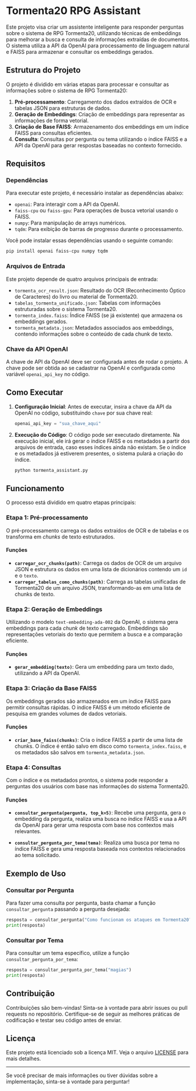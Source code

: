 # Tormenta20 RPG Assistant

Este projeto visa criar um assistente inteligente para responder perguntas sobre o sistema de RPG Tormenta20, utilizando técnicas de embeddings para melhorar a busca e consulta de informações extraídas de documentos. O sistema utiliza a API da OpenAI para processamento de linguagem natural e FAISS para armazenar e consultar os embeddings gerados.

## Estrutura do Projeto

O projeto é dividido em várias etapas para processar e consultar as informações sobre o sistema de RPG Tormenta20:

1. **Pré-processamento**: Carregamento dos dados extraídos de OCR e tabelas JSON para estruturas de dados.
2. **Geração de Embeddings**: Criação de embeddings para representar as informações de forma vetorial.
3. **Criação de Base FAISS**: Armazenamento dos embeddings em um índice FAISS para consultas eficientes.
4. **Consulta**: Consultas por pergunta ou tema utilizando o índice FAISS e a API da OpenAI para gerar respostas baseadas no contexto fornecido.

## Requisitos

### Dependências

Para executar este projeto, é necessário instalar as dependências abaixo:

* `openai`: Para interagir com a API da OpenAI.
* `faiss-cpu` ou `faiss-gpu`: Para operações de busca vetorial usando o FAISS.
* `numpy`: Para manipulação de arrays numéricos.
* `tqdm`: Para exibição de barras de progresso durante o processamento.

Você pode instalar essas dependências usando o seguinte comando:

```bash
pip install openai faiss-cpu numpy tqdm
```

### Arquivos de Entrada

Este projeto depende de quatro arquivos principais de entrada:

* `tormenta_ocr_result.json`: Resultado do OCR (Reconhecimento Óptico de Caracteres) do livro ou material de Tormenta20.
* `tabelas_tormenta_unificado.json`: Tabelas com informações estruturadas sobre o sistema Tormenta20.
* `tormenta_index.faiss`: Índice FAISS (se já existente) que armazena os embeddings gerados.
* `tormenta_metadata.json`: Metadados associados aos embeddings, contendo informações sobre o conteúdo de cada chunk de texto.

### Chave da API OpenAI

A chave de API da OpenAI deve ser configurada antes de rodar o projeto. A chave pode ser obtida ao se cadastrar na OpenAI e configurada como variável `openai_api_key` no código.

## Como Executar

1. **Configuração Inicial**:
   Antes de executar, insira a chave da API da OpenAI no código, substituindo `chave` por sua chave real:

   ```python
   openai_api_key = "sua_chave_aqui"
   ```

2. **Execução do Código**:
   O código pode ser executado diretamente. Na execução inicial, ele irá gerar o índice FAISS e os metadados a partir dos arquivos de entrada, caso esses índices ainda não existam. Se o índice e os metadados já estiverem presentes, o sistema pulará a criação do índice.

   ```bash
   python tormenta_assistant.py
   ```

## Funcionamento

O processo está dividido em quatro etapas principais:

### Etapa 1: Pré-processamento

O pré-processamento carrega os dados extraídos de OCR e de tabelas e os transforma em *chunks* de texto estruturados.

#### Funções

* **`carregar_ocr_chunks(path)`**: Carrega os dados de OCR de um arquivo JSON e estrutura os dados em uma lista de dicionários contendo um `id` e o `texto`.
* **`carregar_tabelas_como_chunks(path)`**: Carrega as tabelas unificadas de Tormenta20 de um arquivo JSON, transformando-as em uma lista de chunks de texto.

### Etapa 2: Geração de Embeddings

Utilizando o modelo `text-embedding-ada-002` da OpenAI, o sistema gera embeddings para cada *chunk* de texto carregado. Embeddings são representações vetoriais do texto que permitem a busca e a comparação eficiente.

#### Funções

* **`gerar_embedding(texto)`**: Gera um embedding para um texto dado, utilizando a API da OpenAI.

### Etapa 3: Criação da Base FAISS

Os embeddings gerados são armazenados em um índice FAISS para permitir consultas rápidas. O índice FAISS é um método eficiente de pesquisa em grandes volumes de dados vetoriais.

#### Funções

* **`criar_base_faiss(chunks)`**: Cria o índice FAISS a partir de uma lista de chunks. O índice é então salvo em disco como `tormenta_index.faiss`, e os metadados são salvos em `tormenta_metadata.json`.

### Etapa 4: Consultas

Com o índice e os metadados prontos, o sistema pode responder a perguntas dos usuários com base nas informações do sistema Tormenta20.

#### Funções

* **`consultar_pergunta(pergunta, top_k=5)`**: Recebe uma pergunta, gera o embedding da pergunta, realiza uma busca no índice FAISS e usa a API da OpenAI para gerar uma resposta com base nos contextos mais relevantes.

* **`consultar_pergunta_por_tema(tema)`**: Realiza uma busca por tema no índice FAISS e gera uma resposta baseada nos contextos relacionados ao tema solicitado.

## Exemplo de Uso

### Consultar por Pergunta

Para fazer uma consulta por pergunta, basta chamar a função `consultar_pergunta` passando a pergunta desejada:

```python
resposta = consultar_pergunta("Como funcionam os ataques em Tormenta20?")
print(resposta)
```

### Consultar por Tema

Para consultar um tema específico, utilize a função `consultar_pergunta_por_tema`:

```python
resposta = consultar_pergunta_por_tema("magias")
print(resposta)
```

## Contribuição

Contribuições são bem-vindas! Sinta-se à vontade para abrir issues ou pull requests no repositório. Certifique-se de seguir as melhores práticas de codificação e testar seu código antes de enviar.

## Licença

Este projeto está licenciado sob a licença MIT. Veja o arquivo [LICENSE](LICENSE) para mais detalhes.

---

Se você precisar de mais informações ou tiver dúvidas sobre a implementação, sinta-se à vontade para perguntar!
